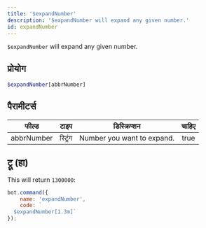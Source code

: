 ```yaml
---
title: '$expandNumber'
description: '$expandNumber will expand any given number.'
id: expandNumber
---
```


`$expandNumber` will expand any given number.

## प्रोयोग

```php
$expandNumber[abbrNumber]
```

## पैरामीटर्स

| फील्ड      | टाइप     | डिस्क्रिप्शन               | चाहिए |
| ---------- | -------- | -------------------------- |:-----:|
| abbrNumber | स्ट्रिंग | Number you want to expand. | true  |

## ट्रू (हा)

This will return `1300000`:

```javascript
bot.command({
    name: 'expandNumber',
    code: `
  $expandNumber[1.3m]`
});
```
